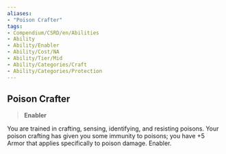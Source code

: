 ```yaml
---
aliases:
- "Poison Crafter"
tags:
- Compendium/CSRD/en/Abilities
- Ability
- Ability/Enabler
- Ability/Cost/NA
- Ability/Tier/Mid
- Ability/Categories/Craft
- Ability/Categories/Protection
---
```


  
## Poison Crafter  
>**Enabler**
  
You are trained in crafting, sensing, identifying, and resisting poisons. Your poison crafting has given you some immunity to poisons; you have +5 Armor that applies specifically to poison damage. Enabler.